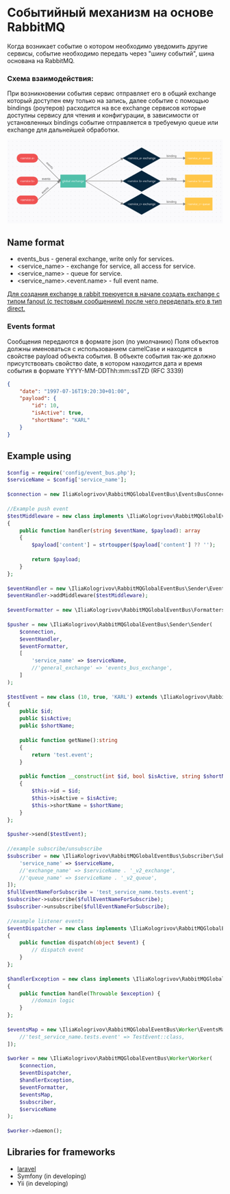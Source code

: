 # Событийный механизм на основе RabbitMQ
Когда возникает событие о котором необходимо уведомить другие сервисы, событие необходимо передать через "шину событий", шина основана на RabbitMQ.

### Схема взаимодействия:
При возникновении события сервис отправляет его в общий exchange который доступен ему только на запись, 
далее событие с помощью bindings (роутеров) расходится на все exchange сервисов которые доступны сервису для чтения и конфигурации, 
в зависимости от установленных bindings событие отправляется в требуемую queue или exchange для дальнейшей обработки.

![](schema.png)
## Name format
* events_bus - general exchange, write only for services.
* <service_name> - exchange for service, all access for service.
* <service_name> - queue for service.
* <service_name>.<event.name> - full event name.

[Для создания exchange в rabbit треюуется в начале создать exchange с типом fanout (с тестовым сообщением) после чего переделать его в тип direct.](https://www.rabbitmq.com/blog/2010/10/19/exchange-to-exchange-bindings/) 
 
### Events format
Сообщения передаются в формате json (по умолчанию)
Поля объектов должны именоваться с использованием camelCase и находится в свойстве payload объекта события.
В объекте события так-же должно присутствовать свойство date, в котором находится дата и время события в формате YYYY-MM-DDThh:mm:ssTZD (RFC 3339)

```json
{
    "date": "1997-07-16T19:20:30+01:00",
    "payload": {
	    "id": 10,
	    "isActive": true,
	    "shortName": "KARL"
    }
}
```

## Example using
```php
$config = require('config/event_bus.php');
$serviceName = $config['service_name'];

$connection = new IliaKologrivov\RabbitMQGlobalEventBus\EventsBusConnector($config['connection']['hosts'], $config['connection']['options'], $config['connection']['connection']);

//Example push event
$testMiddleware = new class implements \IliaKologrivov\RabbitMQGlobalEventBus\Sender\EventMiddlewareContract
{
    public function handler(string $eventName, $payload): array
    {
        $payload['content'] = strtoupper($payload['content'] ?? '');

        return $payload;
    }
};

$eventHandler = new \IliaKologrivov\RabbitMQGlobalEventBus\Sender\EventHandler();
$eventHandler->addMiddleware($testMiddleware);

$eventFormatter = new \IliaKologrivov\RabbitMQGlobalEventBus\Formatters\JsonEventFormatter();

$pusher = new \IliaKologrivov\RabbitMQGlobalEventBus\Sender\Sender(
    $connection, 
    $eventHandler,
    $eventFormatter,
    [
        'service_name' => $serviceName,
        //'general_exchange' => 'events_bus_exchange',
    ]
);

$testEvent = new class (10, true, 'KARL') extends \IliaKologrivov\RabbitMQGlobalEventBus\Sender\AbstractEvent
{
    public $id;
    public $isActive;
    public $shortName;

    public function getName():string
    {
        return 'test.event';
    }

    public function __construct(int $id, bool $isActive, string $shortName)
    {
        $this->id = $id;
        $this->isActive = $isActive;
        $this->shortName = $shortName;
    }
};

$pusher->send($testEvent);

//example subscribe/unsubscribe
$subscriber = new \IliaKologrivov\RabbitMQGlobalEventBus\Subscriber\Subscriber($connection, [
    'service_name' => $serviceName,
    //'exchange_name' => $serviceName . '_v2_exchange',
    //'queue_name' => $serviceName . '_v2_queue',
]);
$fullEventNameForSubscribe = 'test_service_name.tests.event';
$subscriber->subscribe($fullEventNameForSubscribe);
$subscriber->unsubscribe($fullEventNameForSubscribe);

//example listener events
$eventDispatcher = new class implements \IliaKologrivov\RabbitMQGlobalEventBus\Worker\EventDispatcherContract
{
    public function dispatch(object $event) {
        // dispatch event
    }
};

$handlerException = new class implements \IliaKologrivov\RabbitMQGlobalEventBus\Worker\HandlerExceptionContract
{
    public function handle(Throwable $exception) {
        //domain logic
    }
};

$eventsMap = new \IliaKologrivov\RabbitMQGlobalEventBus\Worker\EventsMap([
    //'test_service_name.tests.event' => TestEvent::class,
]);

$worker = new \IliaKologrivov\RabbitMQGlobalEventBus\Worker\Worker(
    $connection,
    $eventDispatcher,
    $handlerException,
    $eventFormatter,
    $eventsMap,
    $subscriber,
    $serviceName
);

$worker->daemon();
```
## Libraries for frameworks
 - [laravel](https://github.com/iliakologrivov/rabbitmq-global-event-bus-laravel)
 - Symfony (in developing)
 - Yii (in developing)
